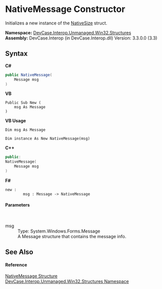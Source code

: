 # NativeMessage Constructor 
 

Initializes a new instance of the <a href="T_DevCase_Interop_Unmanaged_Win32_Structures_NativeSize">NativeSize</a> struct.

**Namespace:**&nbsp;<a href="N_DevCase_Interop_Unmanaged_Win32_Structures">DevCase.Interop.Unmanaged.Win32.Structures</a><br />**Assembly:**&nbsp;DevCase.Interop (in DevCase.Interop.dll) Version: 3.3.0.0 (3.3)

## Syntax

**C#**<br />
``` C#
public NativeMessage(
	Message msg
)
```

**VB**<br />
``` VB
Public Sub New ( 
	msg As Message
)
```

**VB Usage**<br />
``` VB Usage
Dim msg As Message

Dim instance As New NativeMessage(msg)
```

**C++**<br />
``` C++
public:
NativeMessage(
	Message msg
)
```

**F#**<br />
``` F#
new : 
        msg : Message -> NativeMessage
```


#### Parameters
&nbsp;<dl><dt>msg</dt><dd>Type: System.Windows.Forms.Message<br />A Message structure that contains the message info.</dd></dl>

## See Also


#### Reference
<a href="T_DevCase_Interop_Unmanaged_Win32_Structures_NativeMessage">NativeMessage Structure</a><br /><a href="N_DevCase_Interop_Unmanaged_Win32_Structures">DevCase.Interop.Unmanaged.Win32.Structures Namespace</a><br />